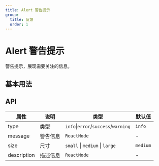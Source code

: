 ```yaml
---
title: Alert 警告提示
group: 
  title: 反馈
  order: 1
---
```

# Alert 警告提示

警告提示，展现需要关注的信息。

## 基本用法
<code src='./demo/basic.tsx'></code>

## API

| 属性 | 说明     | 类型                                         | 默认值 |
| ---- | -------- | -------------------------------------------- | ------ |
| type | 类型 | `info`\|`error`\/`success`\/`warning` | `info` |
| message | 警告信息 | `ReactNode` | - |
| size | 尺寸 | `small` \| `medium` \| `large` | `medium` |
| description | 描述信息 | `ReactNode`| - |
